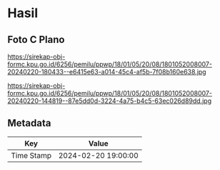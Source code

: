# Hasil

## Foto C Plano

https://sirekap-obj-formc.kpu.go.id/6256/pemilu/ppwp/18/01/05/20/08/1801052008007-20240220-180433--e6415e63-a014-45c4-af5b-7f08b160e638.jpg

https://sirekap-obj-formc.kpu.go.id/6256/pemilu/ppwp/18/01/05/20/08/1801052008007-20240220-144819--87e5dd0d-3224-4a75-b4c5-63ec026d89dd.jpg


## Metadata

| Key        | Value               |
| ---------- | ------------------- |
| Time Stamp | 2024-02-20 19:00:00 |



